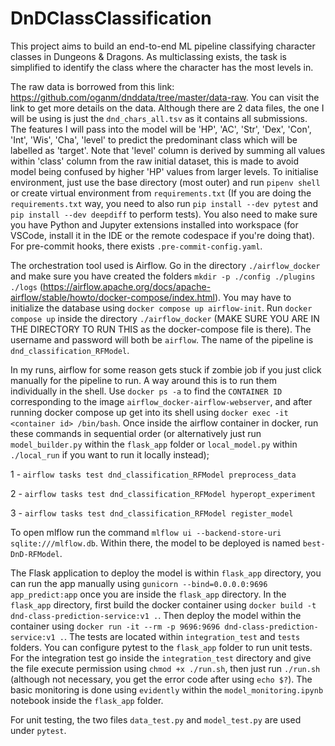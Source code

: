 # DnDClassClassification

This project aims to build an end-to-end ML pipeline classifying character classes in Dungeons &amp; Dragons.
As multiclassing exists, the task is simplified to identify the class where the character has the most levels in.


The raw data is borrowed from this link: <https://github.com/oganm/dnddata/tree/master/data-raw>.
You can visit the link to get more details on the data.
Although there are 2 data files, the one I will be using is just the `dnd_chars_all.tsv` as it contains all submissions.
The features I will pass into the model will be 'HP', 'AC', 'Str', 'Dex', 'Con', 'Int', 'Wis', 'Cha', 'level' to predict the predominant
class which will be labelled as 'target'. Note that 'level' column is derived by summing all values within 'class' column from the raw
initial dataset, this is made to avoid model being confused by higher 'HP' values from larger levels.
To initialise environment, just use the base directory (most outer) and run `pipenv shell` or create virtual environment from `requirements.txt` 
(If you are doing the `requirements.txt` way, you need to also run `pip install --dev pytest` and `pip install --dev deepdiff` to perform tests). You also need to make sure you
have Python and Jupyter extensions installed into workspace (for VSCode, install it in the IDE or the remote codespace if you're doing that).
For pre-commit hooks, there exists `.pre-commit-config.yaml`.


The orchestration tool used is Airflow. Go in the directory `./airflow_docker` and make sure you have created the folders
`mkdir -p ./config ./plugins ./logs` (https://airflow.apache.org/docs/apache-airflow/stable/howto/docker-compose/index.html).
You may have to initialize the database using `docker compose up airflow-init`.
Run `docker compose up` inside the directory `./airflow_docker` (MAKE SURE YOU ARE IN THE DIRECTORY TO RUN THIS as the docker-compose file is there).
The username and password will both be `airflow`. The name of the pipeline is `dnd_classification_RFModel`.


In my runs, airflow for some reason gets stuck if zombie job if you just click manually for the pipeline to run. A way around this is to
run them individually in the shell. Use `docker ps -a` to find the `CONTAINER ID` corresponding to the image `airflow_docker-airflow-webserver`,
and after running docker compose up get into its shell using `docker exec -it <container id> /bin/bash`. Once inside the airflow container in docker,
run these commands in sequential order (or alternatively just run `model_builder.py` within the `flask_app` folder or `local_model.py` within `./local_run` if
you want to run it locally instead);


1 - `airflow tasks test dnd_classification_RFModel preprocess_data`


2 - `airflow tasks test dnd_classification_RFModel hyperopt_experiment`


3 - `airflow tasks test dnd_classification_RFModel register_model`


To open mlflow run the command `mlflow ui --backend-store-uri sqlite:///mlflow.db`. Within there, the model to be deployed is named `best-DnD-RFModel`.


The Flask application to deploy the model is within `flask_app` directory, you can run the app manually using `gunicorn --bind=0.0.0.0:9696 app_predict:app`
once you are inside the `flask_app` directory. In the `flask_app` directory, first build the docker container using `docker build -t dnd-class-prediction-service:v1 .`.
Then deploy the model within the container using `docker run -it --rm -p 9696:9696 dnd-class-prediction-service:v1 .`. The tests are located within `integration_test` and
`tests` folders. You can configure pytest to the `flask_app` folder to run unit tests. For the integration test go inside the `integration_test` directory and give the file
execute permission using `chmod +x ./run.sh`, then just run `./run.sh` (although not necessary, you get the error code after using `echo $?`).
The basic monitoring is done using `evidently` within the `model_monitoring.ipynb` notebook inside the `flask_app` folder.


For unit testing, the two files `data_test.py` and `model_test.py` are used under `pytest`.
